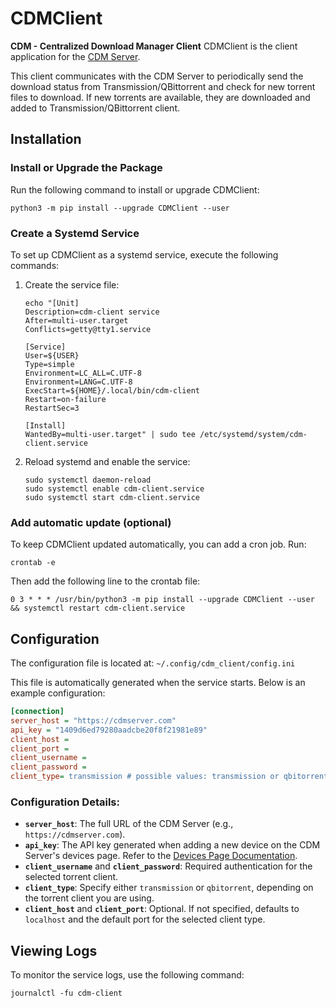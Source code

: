 # CDMClient
**CDM - Centralized Download Manager Client**
CDMClient is the client application for the [CDM Server](https://github.com/radaron/CDMServer/tree/master).

This client communicates with the CDM Server to periodically send the download status from Transmission/QBittorrent and check for new torrent files to download. If new torrents are available, they are downloaded and added to Transmission/QBittorrent client.

## Installation

### Install or Upgrade the Package
Run the following command to install or upgrade CDMClient:
```shell
python3 -m pip install --upgrade CDMClient --user
```

### Create a Systemd Service
To set up CDMClient as a systemd service, execute the following commands:

1. Create the service file:
   ```shell
   echo "[Unit]
   Description=cdm-client service
   After=multi-user.target
   Conflicts=getty@tty1.service

   [Service]
   User=${USER}
   Type=simple
   Environment=LC_ALL=C.UTF-8
   Environment=LANG=C.UTF-8
   ExecStart=${HOME}/.local/bin/cdm-client
   Restart=on-failure
   RestartSec=3

   [Install]
   WantedBy=multi-user.target" | sudo tee /etc/systemd/system/cdm-client.service
   ```

2. Reload systemd and enable the service:
   ```shell
   sudo systemctl daemon-reload
   sudo systemctl enable cdm-client.service
   sudo systemctl start cdm-client.service
   ```

### Add automatic update (optional)
To keep CDMClient updated automatically, you can add a cron job. Run:
```shell
crontab -e
```
Then add the following line to the crontab file:
```shell
0 3 * * * /usr/bin/python3 -m pip install --upgrade CDMClient --user && systemctl restart cdm-client.service
```

## Configuration
The configuration file is located at:
```~/.config/cdm_client/config.ini```

This file is automatically generated when the service starts. Below is an example configuration:

```ini
[connection]
server_host = "https://cdmserver.com"
api_key = "1409d6ed79280aadcbe20f8f21981e89"
client_host =
client_port =
client_username =
client_password =
client_type= transmission # possible values: transmission or qbitorrent
```

### Configuration Details:
- **`server_host`**: The full URL of the CDM Server (e.g., `https://cdmserver.com`).
- **`api_key`**: The API key generated when adding a new device on the CDM Server's devices page. Refer to the [Devices Page Documentation](https://github.com/radaron/CDMServer/blob/master/doc/USAGE.md#devices-page).
- **`client_username`** and **`client_password`**: Required authentication for the selected torrent client.
- **`client_type`**: Specify either `transmission` or `qbitorrent`, depending on the torrent client you are using.
- **`client_host`** and **`client_port`**: Optional. If not specified, defaults to `localhost` and the default port for the selected client type.

## Viewing Logs
To monitor the service logs, use the following command:
```shell
journalctl -fu cdm-client
```